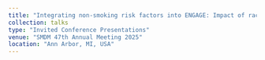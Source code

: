 ```yaml
---
title: "Integrating non-smoking risk factors into ENGAGE: Impact of race/ethnicity on lung cancer screening schedules"
collection: talks
type: "Invited Conference Presentations"
venue: "SMDM 47th Annual Meeting 2025"
location: "Ann Arbor, MI, USA"
---
```

